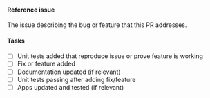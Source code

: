 <!--
Please prefix your PR title with [WIP] for PRs that are in
progress and [MRG] when you consider them ready for review.
-->
#### Reference issue
The issue describing the bug or feature that this PR addresses.

#### Tasks
 - [ ] Unit tests added that reproduce issue or prove feature is working
 - [ ] Fix or feature added
 - [ ] Documentation updated (if relevant)
 - [ ] Unit tests passing after adding fix/feature
 - [ ] Apps updated and tested (if relevant)
